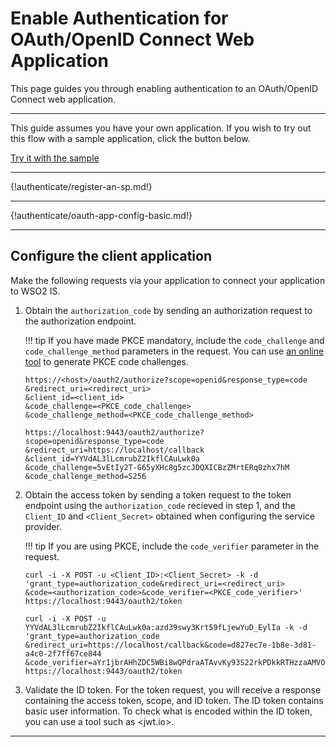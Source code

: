 # Enable Authentication for OAuth/OpenID Connect Web Application

This page guides you through enabling authentication to an OAuth/OpenID Connect web application. 

---

This guide assumes you have your own application. If you wish to try out this flow with a sample application, click the button below. 

<a class="samplebtn_a" href="../../samples/regular-webapp-oidc-sample" target="_blank" rel="nofollow noopener">Try it with the sample</a>

----

{!authenticate/register-an-sp.md!}

----

{!authenticate/oauth-app-config-basic.md!}

----

## Configure the client application

Make the following requests via your application to connect your application to WSO2 IS. 

1. Obtain the `authorization_code` by sending an authorization request to the authorization endpoint.

    !!! tip
        If you have made PKCE mandatory, include the `code_challenge` and `code_challenge_method` parameters in the request. You can use [an online tool](https://tonyxu-io.github.io/pkce-generator/) to generate PKCE code challenges.

    ```tab="Request Format"
    https://<host>/oauth2/authorize?scope=openid&response_type=code
    &redirect_uri=<redirect_uri>
    &client_id=<client_id>
    &code_challenge=<PKCE_code_challenge>
    &code_challenge_method=<PKCE_code_challenge_method>
    ```

    ```tab="Sample Request"
    https://localhost:9443/oauth2/authorize?scope=openid&response_type=code
    &redirect_uri=https://localhost/callback
    &client_id=YYVdAL3lLcmrubZ2IkflCAuLwk0a
    &code_challenge=5vEtIy2T-G65yXHc8g5zcJDQXICBzZMrtERq0zhx7hM
    &code_challenge_method=S256
    ```

2. Obtain the access token by sending a token request to the token endpoint using the `authorization_code` recieved in step 1, and the `Client_ID` and `<Client_Secret>` obtained when configuring the service provider.

    !!! tip
        If you are using PKCE, include the `code_verifier` parameter in the request.

    ```tab="Request Format"
    curl -i -X POST -u <Client_ID>:<Client_Secret> -k -d 
    'grant_type=authorization_code&redirect_uri=<redirect_uri>
    &code=<authorization_code>&code_verifier=<PKCE_code_verifier>' 
    https://localhost:9443/oauth2/token
    ```

    ```tab="Sample Request"
    curl -i -X POST -u YYVdAL3lLcmrubZ2IkflCAuLwk0a:azd39swy3Krt59fLjewYuD_EylIa -k -d 
    'grant_type=authorization_code
    &redirect_uri=https://localhost/callback&code=d827ec7e-1b8e-3d81-a4c0-2f7ff67ce844
    &code_verifier=aYr1jbrAHhZDC5WBi8wQPdraATAvvKy93S22rkPDkkRTHzzaAMVOJ5MHgRPgoKf8xDBJPE08'
    https://localhost:9443/oauth2/token
    ```

3. Validate the ID token. For the token request, you will receive a response containing the access token, scope, and ID token. The ID token contains basic user information. To check what is encoded within the ID token, you can use a tool such as <jwt.io>.

----


